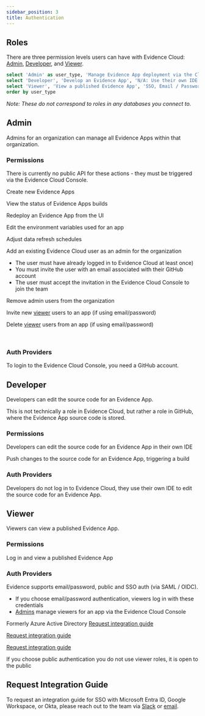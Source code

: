 ```yaml
---
sidebar_position: 3
title: Authentication
---
```


## Roles

There are three permission levels users can have with Evidence Cloud: [Admin](#admin), [Developer](#developer), and [Viewer](#viewer).

```sql user_types
select 'Admin' as user_type, 'Manage Evidence App deployment via the Cloud Console' as description, 'GitHub' as authentication, '#admin' as link union all
select 'Developer', 'Develop an Evidence App', 'N/A: Use their own IDE', '#developer' union all
select 'Viewer', 'View a published Evidence App', 'SSO, Email / Password, Public', '#viewer'
order by user_type
```

<DataTable data={user_types} link=link />

<Alert status=warning>

_Note: These do not correspond to roles in any databases you connect to._
</Alert>

## Admin

Admins for an organization can manage all Evidence Apps within that organization.

### Permissions

There is currently no public API for these actions - they must be triggered via the Evidence Cloud Console.

<PropListing name="Create App">

Create new Evidence Apps
</PropListing>
<PropListing name="View Builds">

View the status of Evidence Apps builds
</PropListing>
<PropListing name="Redeploy">

Redeploy an Evidence App from the UI
</PropListing>
<PropListing name="Edit Credentials">

Edit the environment variables used for an app
</PropListing>
<PropListing name="Edit Schedule">

Adjust data refresh schedules
</PropListing>
<PropListing name="Add Admin">

Add an existing Evidence Cloud user as an admin for the organization 
- The user must have already logged in to Evidence Cloud at least once)
- You must invite the user with an email associated with their GitHub account
- The user must accept the invitation in the Evidence Cloud Console to join the team

</PropListing>
<PropListing name="Remove Admin">

Remove admin users from the organization
</PropListing>
<PropListing name="Invite Viewer">

Invite new [viewer](#viewer) users to an app (if using email/password)
</PropListing>
<PropListing name="Remove Viewer">

Delete [viewer](#viewer) users from an app (if using email/password)
</PropListing>

<br>




### Auth Providers

<PropListing name="GitHub">

To login to the Evidence Cloud Console, you need a GitHub account.
</PropListing>

## Developer

Developers can edit the source code for an Evidence App. 

This is not technically a role in Evidence Cloud, but rather a role in GitHub, where the Evidence App source code is stored.

### Permissions

<PropListing name="Edit Code">

Developers can edit the source code for an Evidence App in their own IDE
</PropListing>
<PropListing name="Push Code">

Push changes to the source code for an Evidence App, triggering a build
</PropListing>


### Auth Providers

<PropListing name="N/A">

Developers do not log in to Evidence Cloud, they use their own IDE to edit the source code for an Evidence App.
</PropListing>

## Viewer

Viewers can view a published Evidence App.

### Permissions

<PropListing name="View App">

Log in and view a published Evidence App
</PropListing>

### Auth Providers

Evidence supports email/password, public and SSO auth (via SAML / OIDC).

<PropListing name="Email / Password">

- If you choose email/password authentication, viewers log in with these credentials
- [Admins](#admin) manage viewers for an app via the Evidence Cloud Console

</PropListing>
<PropListing name="Microsoft Entra ID">

Formerly Azure Active Directory [Request integration guide](#request-integration-guide)
</PropListing>
<PropListing name="Google Workspace">

[Request integration guide](#request-integration-guide)
</PropListing>
<PropListing name="Okta">

[Request integration guide](#request-integration-guide)
</PropListing>
<PropListing name="Public (No auth)">

If you choose public authentication you do not use viewer roles, it is open to the public
</PropListing>



## Request Integration Guide

To request an integration guide for SSO with Microsoft Entra ID, Google Workspace, or Okta, please reach out to the team via [Slack](https://slack.evidence.dev) or [email](mailto:support@evidence.dev).